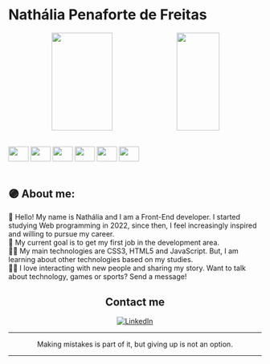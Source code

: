#  **Nathália Penaforte de Freitas**<br>

<div align='center'>
 
<div align="center">  
  
  <img width="49%" height="195px" src="https://github-readme-stats.vercel.app/api?username=penafortee&show_icons=true&count_private=true&title_color=80F7D4&icon_color=9d00ff&text_color=c9d1d9&bg_color=0d1117&border_color=fff0"/> 
  
  <img width="41%" height="195px" src="https://github-readme-stats.vercel.app/api/top-langs/?username=penafortee&layout=compact&title_color=80F7D4&text_color=fff&bg_color=0d1117&border_color=fff0"/>
  
</div>

</div>

##

 <div>
	<img height='30' width='40' src="https://cdn.jsdelivr.net/gh/devicons/devicon/icons/html5/html5-original.svg" />
	<img height='30' width='40' src="https://cdn.jsdelivr.net/gh/devicons/devicon/icons/css3/css3-original.svg" />
	<img height='30' width='40' src="https://cdn.jsdelivr.net/gh/devicons/devicon/icons/javascript/javascript-original.svg" />
	<img height='30' width='40' src="https://cdn.jsdelivr.net/gh/devicons/devicon/icons/react/react-original-wordmark.svg" />
	<img height='30' width='40' src="https://cdn.jsdelivr.net/gh/devicons/devicon/icons/bootstrap/bootstrap-original-wordmark.svg" />
	<img height='30' width='40' src="https://cdn.jsdelivr.net/gh/devicons/devicon/icons/git/git-original.svg" />
<br>
<br>

</div>

## 🟣 About me:

👋 Hello! My name is Nathália and I am a Front-End developer. I started studying Web programming in 2022, since then, I feel increasingly inspired and willing to pursue my career.<br>
🧠 My current goal is to get my first job in the development area.<br>
🧑‍💻 My main technologies are CSS3, HTML5 and JavaScript. But, I am learning about other technologies based on my studies.<br>
🧑🏻 I love interacting with new people and sharing my story. Want to talk about technology, games or sports? Send a message!<br>

<h2 align='center'>Contact me</h2>

<div align='center'>

[![LinkedIn](https://img.shields.io/badge/linkedin-%230077B5.svg?style=for-the-badge&logo=linkedin&logoColor=white)](https://www.linkedin.com/in/nathalia-freitas-1644031b3/)
<hr>
Making mistakes is part of it, but giving up is not an option.
<hr>

<!--![Snake animation](https://github.com/penafortee/penafortee/raw/output/github-contribution-grid-snake.svg)

